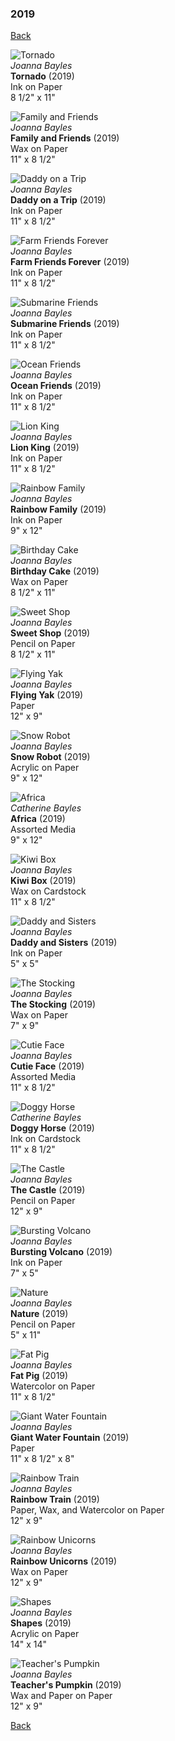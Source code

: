 ### 2019
[Back](https://github.com/joebayles/art-gallery/)

![Tornado](https://github.com/joebayles/art-gallery/blob/master/2019/tornado.jpg)  
*Joanna Bayles*\
__Tornado__ (2019)  
Ink on Paper  
8 1/2" x 11"

![Family and Friends](https://github.com/joebayles/art-gallery/blob/master/2019/family-and-friends.jpg)  
*Joanna Bayles*\
__Family and Friends__ (2019)  
Wax on Paper  
11" x 8 1/2"

![Daddy on a Trip](https://github.com/joebayles/art-gallery/blob/master/2019/daddy-on-a-trip.jpg)  
*Joanna Bayles*\
__Daddy on a Trip__ (2019)  
Ink on Paper  
11" x 8 1/2"

![Farm Friends Forever](https://github.com/joebayles/art-gallery/blob/master/2019/farm-friends-forever.jpg)  
*Joanna Bayles*\
__Farm Friends Forever__ (2019)  
Ink on Paper  
11" x 8 1/2"

![Submarine Friends](https://github.com/joebayles/art-gallery/blob/master/2019/submarine-friends.jpg)  
*Joanna Bayles*\
__Submarine Friends__ (2019)  
Ink on Paper  
11" x 8 1/2"

![Ocean Friends](https://github.com/joebayles/art-gallery/blob/master/2019/ocean-friends.jpg)  
*Joanna Bayles*\
__Ocean Friends__ (2019)  
Ink on Paper  
11" x 8 1/2"

![Lion King](https://github.com/joebayles/art-gallery/blob/master/2019/lion-king.jpg)  
*Joanna Bayles*\
__Lion King__ (2019)  
Ink on Paper  
11" x 8 1/2"

![Rainbow Family](https://github.com/joebayles/art-gallery/blob/master/2019/rainbow-family.jpg)  
*Joanna Bayles*\
__Rainbow Family__ (2019)  
Ink on Paper  
9" x 12"

![Birthday Cake](https://github.com/joebayles/art-gallery/blob/master/2019/birthday-cake.jpg)  
*Joanna Bayles*\
__Birthday Cake__ (2019)  
Wax on Paper  
8 1/2" x 11"

![Sweet Shop](https://github.com/joebayles/art-gallery/blob/master/2019/sweet-shop.jpg)  
*Joanna Bayles*\
__Sweet Shop__ (2019)  
Pencil on Paper  
8 1/2" x 11"

![Flying Yak](https://github.com/joebayles/art-gallery/blob/master/2019/flying-yak.jpg)  
*Joanna Bayles*\
__Flying Yak__ (2019)  
Paper  
12" x 9"

![Snow Robot](https://github.com/joebayles/art-gallery/blob/master/2019/snow-robot.jpg)  
*Joanna Bayles*\
__Snow Robot__ (2019)  
Acrylic on Paper  
9" x 12"

![Africa](https://github.com/joebayles/art-gallery/blob/master/2019/africa.jpg)  
*Catherine Bayles*\
__Africa__ (2019)  
Assorted Media  
9" x 12"

![Kiwi Box](https://github.com/joebayles/art-gallery/blob/master/2019/kiwi-box.jpg)  
*Joanna Bayles*\
__Kiwi Box__ (2019)  
Wax on Cardstock  
11" x 8 1/2"

![Daddy and Sisters](https://github.com/joebayles/art-gallery/blob/master/2019/daddy-and-sisters.jpg)  
*Joanna Bayles*\
__Daddy and Sisters__ (2019)  
Ink on Paper  
5" x 5"

![The Stocking](https://github.com/joebayles/art-gallery/blob/master/2019/the-stocking.jpg)  
*Joanna Bayles*\
__The Stocking__ (2019)  
Wax on Paper  
7" x 9"

![Cutie Face](https://github.com/joebayles/art-gallery/blob/master/2019/cutie-face.jpg)  
*Joanna Bayles*\
__Cutie Face__ (2019)  
Assorted Media  
11" x 8 1/2"

![Doggy Horse](https://github.com/joebayles/art-gallery/blob/master/2019/doggy-horse.jpg)  
*Catherine Bayles*\
__Doggy Horse__ (2019)  
Ink on Cardstock  
11" x 8 1/2"

![The Castle](https://github.com/joebayles/art-gallery/blob/master/2019/the-castle.jpg)  
*Joanna Bayles*\
__The Castle__ (2019)  
Pencil on Paper  
12" x 9"

![Bursting Volcano](https://github.com/joebayles/art-gallery/blob/master/2019/bursting-volcano.jpg)  
*Joanna Bayles*\
__Bursting Volcano__ (2019)  
Ink on Paper  
7" x 5"

![Nature](https://github.com/joebayles/art-gallery/blob/master/2019/nature.jpg)  
*Joanna Bayles*\
__Nature__ (2019)  
Pencil on Paper  
5" x 11"

![Fat Pig](https://github.com/joebayles/art-gallery/blob/master/2019/fat-pig.jpg)  
*Joanna Bayles*\
__Fat Pig__ (2019)  
Watercolor on Paper  
11" x 8 1/2"

![Giant Water Fountain](https://github.com/joebayles/art-gallery/blob/master/2020/giant-water-fountain.jpg)  
*Joanna Bayles*\
__Giant Water Fountain__ (2019)  
Paper  
11" x 8 1/2" x 8"

![Rainbow Train](https://github.com/joebayles/art-gallery/blob/master/2019/rainbow-train.jpg)  
*Joanna Bayles*\
__Rainbow Train__ (2019)  
Paper, Wax, and Watercolor on Paper  
12" x 9"

![Rainbow Unicorns](https://github.com/joebayles/art-gallery/blob/master/2019/rainbow-unicorns.jpg)  
*Joanna Bayles*\
__Rainbow Unicorns__ (2019)  
Wax on Paper  
12" x 9"

![Shapes](https://github.com/joebayles/art-gallery/blob/master/2019/shapes.jpg)  
*Joanna Bayles*\
__Shapes__ (2019)  
Acrylic on Paper  
14" x 14"

![Teacher's Pumpkin](https://github.com/joebayles/art-gallery/blob/master/2019/teachers-pumpkin.jpg)  
*Joanna Bayles*\
__Teacher's Pumpkin__ (2019)  
Wax and Paper on Paper  
12" x 9"

[Back](https://github.com/joebayles/art-gallery/)